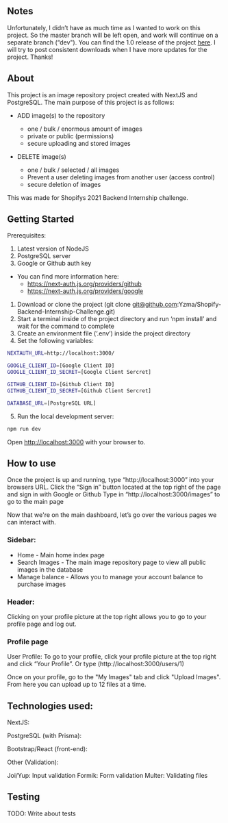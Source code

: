 
## Notes
Unfortunately, I didn’t have as much time as I wanted to work on this project. So the master branch will be left open, and work will continue on a separate branch (“dev"). You can find the 1.0 release of the project [here](https://github.com/Yzma/Shopify-Backend-Internship-Challenge/releases/tag/v1.0). I will try to post consistent downloads when I have more updates for the project. Thanks!

## About

This project is an image repository project created with NextJS and PostgreSQL. The main purpose of this project is as follows:
- ADD image(s) to the repository
  - one / bulk / enormous amount of images
  - private or public (permissions)
  - secure uploading and stored images

- DELETE image(s)
  - one / bulk / selected / all images
  - Prevent a user deleting images from another user (access control)
  - secure deletion of images

This was made for Shopifys 2021 Backend Internship challenge. 

## Getting Started

Prerequisites:

1. Latest version of NodeJS
2. PostgreSQL server
3. Google or Github auth key
- You can find more information here:
  - https://next-auth.js.org/providers/github
  - https://next-auth.js.org/providers/google

1. Download or clone the project (git clone git@github.com:Yzma/Shopify-Backend-Internship-Challenge.git)
2. Start a terminal inside of the project directory and run ‘npm install’ and wait for the command to complete
3. Create an environment file (‘.env’) inside the project directory
4. Set the following variables:

```bash
NEXTAUTH_URL=http://localhost:3000/

GOOGLE_CLIENT_ID=[Google Client ID]
GOOGLE_CLIENT_ID_SECRET=[Google Client Sercret]

GITHUB_CLIENT_ID=[Github Client ID]
GITHUB_CLIENT_ID_SECRET=[Github Client Sercret]

DATABASE_URL=[PostgreSQL URL]
```

5. Run the local development server:

```bash
npm run dev
```

Open [http://localhost:3000](http://localhost:3000) with your browser to.

## How to use
Once the project is up and running, type “http://localhost:3000” into your browsers URL.
Click the “Sign in” button located at the top right of the page and sign in with Google or Github
Type in “http://localhost:3000/images” to go to the main page

Now that we're on the main dashboard, let’s go over the various pages we can interact with.

### Sidebar:
- Home - Main home index page
- Search Images - The main image repository page to view all public images in the database
- Manage balance - Allows you to manage your account balance to purchase images

### Header: 
Clicking on your profile picture at the top right allows you to go to your profile page and log out.

### Profile page

User Profile:
To go to your profile, click your profile picture at the top right and click “Your Profile”. Or type (http://localhost:3000/users/1)

Once on your profile, go to the "My Images" tab and click "Upload Images". From here you can upload up to 12 files at a time.

## Technologies used:

NextJS:

PostgreSQL (with Prisma):

Bootstrap/React (front-end):

Other (Validation):

Joi/Yup: Input validation
Formik: Form validation
Multer: Validating files

## Testing

TODO: Write about tests
